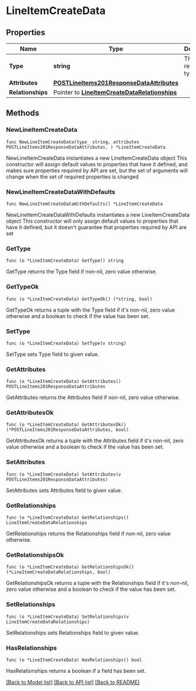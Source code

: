 # LineItemCreateData

## Properties

Name | Type | Description | Notes
------------ | ------------- | ------------- | -------------
**Type** | **string** | The resource&#39;s type | [default to "line_items"]
**Attributes** | [**POSTLineItems201ResponseDataAttributes**](POSTLineItems201ResponseDataAttributes.md) |  | 
**Relationships** | Pointer to [**LineItemCreateDataRelationships**](LineItemCreateDataRelationships.md) |  | [optional] 

## Methods

### NewLineItemCreateData

`func NewLineItemCreateData(type_ string, attributes POSTLineItems201ResponseDataAttributes, ) *LineItemCreateData`

NewLineItemCreateData instantiates a new LineItemCreateData object
This constructor will assign default values to properties that have it defined,
and makes sure properties required by API are set, but the set of arguments
will change when the set of required properties is changed

### NewLineItemCreateDataWithDefaults

`func NewLineItemCreateDataWithDefaults() *LineItemCreateData`

NewLineItemCreateDataWithDefaults instantiates a new LineItemCreateData object
This constructor will only assign default values to properties that have it defined,
but it doesn't guarantee that properties required by API are set

### GetType

`func (o *LineItemCreateData) GetType() string`

GetType returns the Type field if non-nil, zero value otherwise.

### GetTypeOk

`func (o *LineItemCreateData) GetTypeOk() (*string, bool)`

GetTypeOk returns a tuple with the Type field if it's non-nil, zero value otherwise
and a boolean to check if the value has been set.

### SetType

`func (o *LineItemCreateData) SetType(v string)`

SetType sets Type field to given value.


### GetAttributes

`func (o *LineItemCreateData) GetAttributes() POSTLineItems201ResponseDataAttributes`

GetAttributes returns the Attributes field if non-nil, zero value otherwise.

### GetAttributesOk

`func (o *LineItemCreateData) GetAttributesOk() (*POSTLineItems201ResponseDataAttributes, bool)`

GetAttributesOk returns a tuple with the Attributes field if it's non-nil, zero value otherwise
and a boolean to check if the value has been set.

### SetAttributes

`func (o *LineItemCreateData) SetAttributes(v POSTLineItems201ResponseDataAttributes)`

SetAttributes sets Attributes field to given value.


### GetRelationships

`func (o *LineItemCreateData) GetRelationships() LineItemCreateDataRelationships`

GetRelationships returns the Relationships field if non-nil, zero value otherwise.

### GetRelationshipsOk

`func (o *LineItemCreateData) GetRelationshipsOk() (*LineItemCreateDataRelationships, bool)`

GetRelationshipsOk returns a tuple with the Relationships field if it's non-nil, zero value otherwise
and a boolean to check if the value has been set.

### SetRelationships

`func (o *LineItemCreateData) SetRelationships(v LineItemCreateDataRelationships)`

SetRelationships sets Relationships field to given value.

### HasRelationships

`func (o *LineItemCreateData) HasRelationships() bool`

HasRelationships returns a boolean if a field has been set.


[[Back to Model list]](../README.md#documentation-for-models) [[Back to API list]](../README.md#documentation-for-api-endpoints) [[Back to README]](../README.md)


